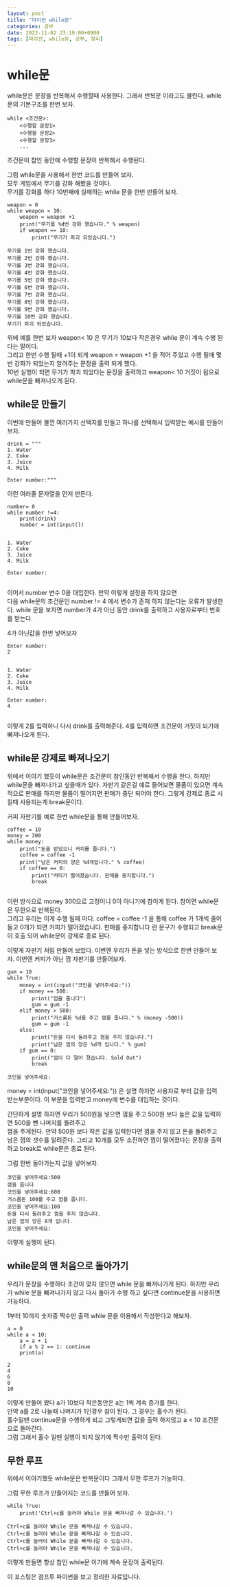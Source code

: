 ```yaml
---
layout: post
title: "파이썬 while문"
categories: 공부
date: 2022-11-02 23:19:00+0900
tags: [파이썬, while문, 공부, 정리]
---
```


# while문

while문은 문장을 반복해서 수행할때 사용한다. 그래서 반복문 이라고도 불린다.
while문의 기본구조를 한번 보자.

```
while <조건문>:
    <수행할 문장1>
    <수행할 문장2>
    <수행할 문장3>
    ...
```

조건문이 참인 동안에 수행할 문장이 반복해서 수행된다.

그럼 while문을 사용해서 한번 코드를 만들어 보자.  
모두 게임에서 무기를 강화 해봤을 것이다.  
무기를 강화를 하다 10번째에 실패하는 while 문을 한번 만들어 보자.

```
weapon = 0
while weapon < 10:
    weapon = weapon +1
    print("무기를 %d번 강화 했습니다." % weapon)
    if weapon == 10:
        print("무기가 파괴 되었습니다.")

무기를 1번 강화 했습니다.
무기를 2번 강화 했습니다.
무기를 3번 강화 했습니다.
무기를 4번 강화 했습니다.
무기를 5번 강화 했습니다.
무기를 6번 강화 했습니다.
무기를 7번 강화 했습니다.
무기를 8번 강화 했습니다.
무기를 9번 강화 했습니다.
무기를 10번 강화 했습니다.
무기가 파괴 되었습니다.
```

위에 예를 한번 보자 weapon< 10 은 무기가 10보다 작은경우 whlie 문이 계속 수행 된다는 말이다.  
그리고 한번 수행 될때 +1이 되게 weapon = weapon +1 을 적어 주었고 수행 될때 몇번 강화가 되었는지 알려주는 문장을 출력 되게 했다.  
10번 실행이 되면 무기가 파괴 되었다는 문장을 출력하고 weapon< 10 거짓이 됨으로 while문을 빠져나오게 된다.

## while문 만들기

이번에 만들어 볼껀 여러가지 선택지를 만들고 하나를 선택해서 입력받는 예시를 만들어보자.

```
drink = """
1. Water
2. Coke
3. Juice
4. Milk

Enter number:"""
```

이런 여러줄 문자열을 먼저 만든다.

```
number= 0
while number !=4:
    print(drink)
    number = int(input())


1. Water
2. Coke
3. Juice
4. Milk

Enter number:
    
```

이어서 number 변수 0을 대입한다. 만약 이렇게 설정을 하지 않으면   
다음 while문의 조건문인 number != 4 에서 변수가 존재 하지 않는다는 오류가 발생한다.
while 문을 보자면 number가 4가 아닌 동안 drink를 출력하고 사용자로부터 번호를 받는다.

4가 아닌값을 한번 넣어보자

```
Enter number:
2


1. Water
2. Coke
3. Juice
4. Milk

Enter number:
4


```

이렇게 2를 입력하니 다시 drink를 출력해준다.
4를 입력하면 조건문이 거짓이 되기에 빠져나오게 된다.


## while문 강제로 빠져나오기

위에서 이야기 했듯이 while문은 조건문이 참인동안 반복해서 수행을 한다.
하지만 while문을 빠져나가고 싶을때가 있다. 
자판기 같은걸 예로 들어보면 물품이 있으면 계속적으로 판매를 하지만 물품이 떨어지면 판매가 중단 되어야 한다.
그렇게 강제로 종료 시킬때 사용되는게 break문이다.

커피 자판기를 예로 한번 while문을 통해 만들어보자.

```
coffee = 10
money = 300
while money:
    print("돈을 받았으니 커피를 줍니다.")
    coffee = coffee -1
    print("남은 커피의 양은 %d개입니다." % coffee)
    if coffee == 0:
        print("커피가 떨어졌습니다. 판매를 중지합니다.")
        break
        
```

이런 방식으로 money 300으로 고정이니 0이 아니기에 참이게 된다. 참이면 while문은 무한으로 반복된다.  
그리고 우리는 이게 수행 될때 마다. coffee = coffee -1 을 통해 coffee 가 1개씩 줄어들고 
0개가 되면 커피가 떨어졌습니다. 판매를 중지합니다 란 문구가 수행되고 break문이 호출 되어 while문이 강제로 종료 된다.  

이렇게 자판기 처럼 만들어 보았다.
이번엔 우리가 돈을 넣는 방식으로 한번 만들어 보자.
이번엔 커피가 아닌 껌 자판기를 만들어보자.

```
gum = 10
while True:
    money = int(input("코인을 넣어주세요:"))
    if money == 500:
        print("껌을 줍니다")
        gum = gum -1
    elif money > 500:
        print("거스름돈 %d를 주고 껌를 줍니다." % (money -500))
        gum = gum -1
    else:
        print("돈을 다시 돌려주고 껌을 주지 않습니다.")
        print("남은 껌의 양은 %d개 입니다." % gum)
    if gum == 0:
        print("껌이 다 떨어 졌습니다. Sold Out")
        break

코인을 넣어주세요:
```

money = int(input("코인을 넣어주세요:")) 은 설명 하자면 사용자로 부터 값을 입력 받는부분이다.
이 부분을 입력받고 money에 변수를 대입하는 것이다.

간단하게 설명 하자면 우리가 500원을 넣으면 껌을 주고 500원 보다 높은 값을 입력하면 500을 뺀 나머지를 돌려주고  
껌을 주게된다. 만약 500원 보다 작은 값을 입력한다면 껌을 주지 않고 돈을 돌려주고 남은 껌의 갯수를 알려준다.
그리고 10개를 모두 소진하면 껌이 떨어졌다는 문장을 출력하고 break로 while문은 종료 된다.

그럼 한번 돌아가는지 값을 넣어보자.

```
코인을 넣어주세요:500
껌을 줍니다
코인을 넣어주세요:600
거스름돈 100를 주고 껌를 줍니다.
코인을 넣어주세요:100
돈을 다시 돌려주고 껌을 주지 않습니다.
남은 껌의 양은 8개 입니다.
코인을 넣어주세요:
```

이렇게 실행이 된다.

## while문의 맨 처음으로 돌아가기

우리가 문장을 수행하다 조건이 맞지 않으면 while 문을 빠져나가게 된다.
하지만 우리가 while 문을 빠져나가지 않고 다시 돌아가 수행 하고 싶다면 continue문을 사용하면  
가능하다.

1부터 10까지 숫자중 짝수만 출력 whlie 문을 이용해서 작성한다고 해보자.

```
a = 0
while a < 10:
    a = a + 1
    if a % 2 == 1: continue
    print(a)
    
2
4
6
8
10
```

이렇게 만들어 봤다
a가 10보다 작은동안은 a는 1씩 계속 증가를 한다.  
만약 a를 2로 나눌때 나머지가 1인경우 참이 된다. 그 경우는 홀수가 된다.  
홀수일땐 continue문을 수행하게 되고 그렇게되면 값을 출력 하지않고 a < 10 조건문으로 돌아간다.  
그럼 그래서 홀수 일땐 실행이 되지 않기에 짝수만 출력이 된다.

## 무한 루프

위에서 이야기했듯 while문은 반복문이다 그래서 무한 루프가 가능하다.

그럼 무한 루프가 만들어지는 코드를 만들어 보자.

```
while True:
    print('Ctrl+c를 눌러야 While 문을 빠져나갈 수 있습니다.')
    
Ctrl+c를 눌러야 While 문을 빠져나갈 수 있습니다.
Ctrl+c를 눌러야 While 문을 빠져나갈 수 있습니다.
Ctrl+c를 눌러야 While 문을 빠져나갈 수 있습니다.
Ctrl+c를 눌러야 While 문을 빠져나갈 수 있습니다.
```

이렇게 만들면 항상 참인 while문 이기에 계속 문장이 출력된다.



이 포스팅은 점프투 파이썬을 보고 정리한 자료입니다.